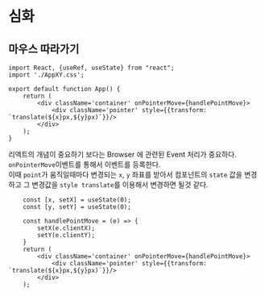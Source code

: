 # 심화
## 마우스 따라가기
```
import React, {useRef, useState} from "react";
import './AppXY.css';

export default function App() {
    return (
        <div className='container' onPointerMove={handlePointMove}>
            <div className='pointer' style={{transform: `translate(${x}px,${y}px)`}}/>
        </div>
    );
}
```
리엑트의 개념이 중요하기 보다는 Browser 에 관련된 Event 처리가 중요하다.  
`onPointerMove`이벤트를 통해서 이벤트를 등록한다.  
이때 `point`가 움직일때마다 변경되는 `x`, `y` 좌표를 받아서 컴포넌트의 `state` 값을 변경하고 그 변경값을 `style translate`를 이용해서 변경하면 될것 같다.
```
    const [x, setX] = useState(0);
    const [y, setY] = useState(0);
  
    const handlePointMove = (e) => {
        setX(e.clientX);
        setY(e.clientY);
    }
    return (
        <div className='container' onPointerMove={handlePointMove}>
            <div className='pointer' style={{transform: `translate(${x}px,${y}px)`}}/>
        </div>
    );
```

